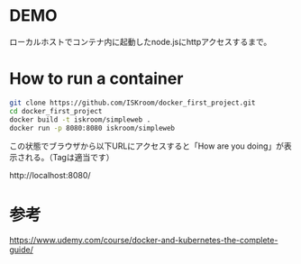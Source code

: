 # DEMO
ローカルホストでコンテナ内に起動したnode.jsにhttpアクセスするまで。

# How to run a container
 
```bash
git clone https://github.com/ISKroom/docker_first_project.git
cd docker_first_project
docker build -t iskroom/simpleweb .
docker run -p 8080:8080 iskroom/simpleweb
```

この状態でブラウザから以下URLにアクセスすると「How are you doing」が表示される。（Tagは適当です）

http://localhost:8080/

# 参考
https://www.udemy.com/course/docker-and-kubernetes-the-complete-guide/
